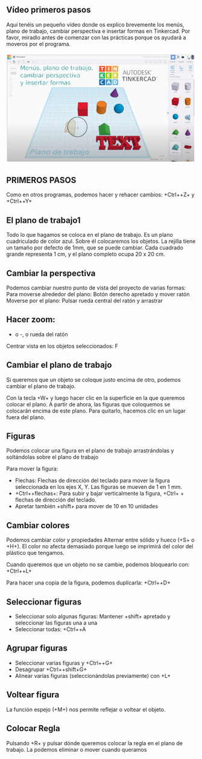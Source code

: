 ## Vídeo primeros pasos

Aquí tenéis un pequeño vídeo donde os explico brevemente los menús, plano de trabajo, cambiar perspectiva e insertar formas en Tinkercad. Por favor, miradlo antes de comenzar con las prácticas porque os ayudará a moveros por el programa.

![](img/2022-11-29-16-15-01.png)

## PRIMEROS PASOS

Como en otros programas, podemos hacer y rehacer cambios: +Ctrl++Z+ y +Ctrl++Y+

## El plano de trabajo1

Todo lo que hagamos se coloca en el plano de trabajo. Es un plano cuadriculado de color azul. Sobre él colocaremos los objetos. La rejilla tiene un tamaño por defecto de 1mm, que se puede cambiar. Cada cuadrado grande representa 1 cm, y el plano completo ocupa 20 x 20 cm.

## Cambiar la perspectiva

Podemos cambiar nuestro punto de vista del proyecto de varias formas:
Para moverse alrededor del plano: Botón derecho apretado y mover ratón
Moverse por el plano: Pulsar rueda central del ratón y arrastrar
## Hacer zoom: 

+ o -, o rueda del ratón

Centrar vista en los objetos seleccionados: F

## Cambiar el plano de trabajo

Si queremos que un objeto se coloque justo encima de otro, podemos cambiar el plano de trabajo.

Con la tecla +W+ y luego hacer clic en la superficie en la que queremos colocar el plano.
A partir de ahora, las figuras que coloquemos se colocarán encima de este plano.
Para quitarlo, hacemos clic en un lugar fuera del plano.

## Figuras

Podemos colocar una figura en el plano de trabajo arrastrándolas y soltándolas sobre el plano de trabajo

Para mover la figura:

- Flechas: Flechas de dirección del teclado para mover la figura seleccionada en los ejes X, Y. Las figuras se mueven de 1 en 1 mm.
- +Ctrl++flechas+: Para subir y bajar verticalmente la figura, +Ctrl+ + flechas de dirección del teclado.
- Apretar también +shift+ para mover de 10 en 10 unidades

## Cambiar colores

Podemos cambiar color y propiedades Alternar entre sólido y hueco (+S+ o +H+). El color no afecta demasiado porque luego se imprimirá del color del plástico que tengamos.

Cuando queremos que un objeto no se cambie, podemos bloquearlo con: +Ctrl++L+

Para hacer una copia de la figura, podemos duplicarla: +Ctrl++D+
## Seleccionar figuras

- Seleccionar solo algunas figuras: Mantener +shift+ apretado y seleccionar las figuras una a una
- Seleccionar todas: +Ctrl++A

## Agrupar figuras

- Seleccionar varias figuras y +Ctrl++G+
- Desagrupar +Ctrl++shift+G+
- Alinear varias figuras
 (seleccionándolas previamente) con +L+

## Voltear figura

La función espejo (+M+) nos permite reflejar o voltear el objeto.

## Colocar Regla

Pulsando +R+ y pulsar dónde queremos colocar la regla en el plano de trabajo. La podemos eliminar o mover cuando queramos